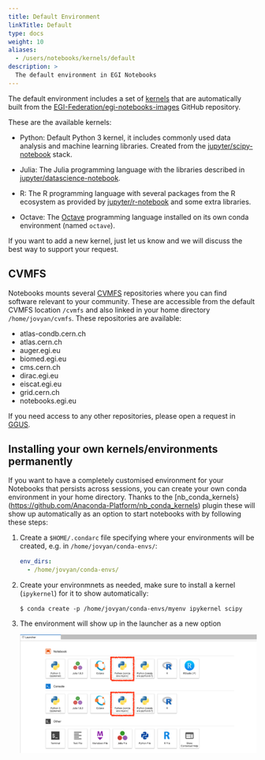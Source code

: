 ```yaml
---
title: Default Environment
linkTitle: Default
type: docs
weight: 10
aliases:
  - /users/notebooks/kernels/default
description: >
  The default environment in EGI Notebooks
---
```


The default environment includes a set of
[kernels](https://jupyter.readthedocs.io/en/latest/projects/kernels.html) that
are automatically built from the
[EGI-Federation/egi-notebooks-images](https://github.com/EGI-Federation/egi-notebooks-images)
GitHub repository.

These are the available kernels:

- Python: Default Python 3 kernel, it includes commonly used data analysis and
  machine learning libraries. Created from the
  [jupyter/scipy-notebook](https://jupyter-docker-stacks.readthedocs.io/en/latest/using/selecting.html#jupyter-scipy-notebook)
  stack.

- Julia: The Julia programming language with the libraries described in
  [jupyter/datascience-notebook](https://jupyter-docker-stacks.readthedocs.io/en/latest/using/selecting.html#jupyter-datascience-notebook).

- R: The R programming language with several packages from the R ecosystem as
  provided by
  [jupyter/r-notebook](https://jupyter-docker-stacks.readthedocs.io/en/latest/using/selecting.html#jupyter-r-notebook)
  and some extra libraries.

- Octave: The [Octave](https://www.gnu.org/software/octave/) programming
  language installed on its own conda environment (named `octave`).

If you want to add a new kernel, just let us know and we will discuss the best
way to support your request.

## CVMFS

Notebooks mounts several [CVMFS](../../../compute/content-distribution/)
repositories where you can find software relevant to your community. These are
accessible from the default CVMFS location `/cvmfs` and also linked in your home
directory `/home/jovyan/cvmfs`. These repositories are available:

- atlas-condb.cern.ch
- atlas.cern.ch
- auger.egi.eu
- biomed.egi.eu
- cms.cern.ch
- dirac.egi.eu
- eiscat.egi.eu
- grid.cern.ch
- notebooks.egi.eu

If you need access to any other repositories, please open a request in
[GGUS](https://ggus.eu).

## Installing your own kernels/environments permanently

If you want to have a completely customised environment for your Notebooks that
persists across sessions, you can create your own conda environment in your home
directory. Thanks to the
[nb_conda_kernels}(https://github.com/Anaconda-Platform/nb_conda_kernels) plugin
these will show up automatically as an option to start notebooks with by
following these steps:

1. Create a `$HOME/.condarc` file specifying where your environments will be
   created, e.g. in `/home/jovyan/conda-envs/`:

   ```yaml
   env_dirs:
     - /home/jovyan/conda-envs/
   ```

1. Create your environmnets as needed, make sure to install a kernel (`ipykernel`) for it to show automatically:

   ```shell
   $ conda create -p /home/jovyan/conda-envs/myenv ipykernel scipy
   ```

1. The environment will show up in the launcher as a new option

   ![Launcher with custom env](notebooks-custom-env.png)
